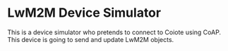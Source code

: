 # LwM2M Device Simulator

This is a device simulator who pretends to connect to Coiote using CoAP. This device is going to send and update LwM2M objects. 


